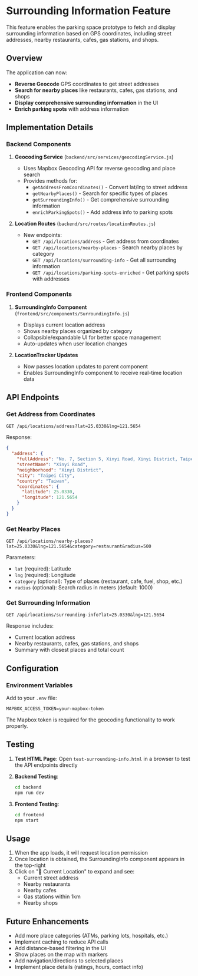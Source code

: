 # Surrounding Information Feature

This feature enables the parking space prototype to fetch and display surrounding information based on GPS coordinates, including street addresses, nearby restaurants, cafes, gas stations, and shops.

## Overview

The application can now:
- **Reverse Geocode** GPS coordinates to get street addresses
- **Search for nearby places** like restaurants, cafes, gas stations, and shops
- **Display comprehensive surrounding information** in the UI
- **Enrich parking spots** with address information

## Implementation Details

### Backend Components

1. **Geocoding Service** (`backend/src/services/geocodingService.js`)
   - Uses Mapbox Geocoding API for reverse geocoding and place search
   - Provides methods for:
     - `getAddressFromCoordinates()` - Convert lat/lng to street address
     - `getNearbyPlaces()` - Search for specific types of places
     - `getSurroundingInfo()` - Get comprehensive surrounding information
     - `enrichParkingSpots()` - Add address info to parking spots

2. **Location Routes** (`backend/src/routes/locationRoutes.js`)
   - New endpoints:
     - `GET /api/locations/address` - Get address from coordinates
     - `GET /api/locations/nearby-places` - Search nearby places by category
     - `GET /api/locations/surrounding-info` - Get all surrounding information
     - `GET /api/locations/parking-spots-enriched` - Get parking spots with addresses

### Frontend Components

1. **SurroundingInfo Component** (`frontend/src/components/SurroundingInfo.js`)
   - Displays current location address
   - Shows nearby places organized by category
   - Collapsible/expandable UI for better space management
   - Auto-updates when user location changes

2. **LocationTracker Updates**
   - Now passes location updates to parent component
   - Enables SurroundingInfo component to receive real-time location data

## API Endpoints

### Get Address from Coordinates
```
GET /api/locations/address?lat=25.0330&lng=121.5654
```

Response:
```json
{
  "address": {
    "fullAddress": "No. 7, Section 5, Xinyi Road, Xinyi District, Taipei City, Taiwan",
    "streetName": "Xinyi Road",
    "neighborhood": "Xinyi District",
    "city": "Taipei City",
    "country": "Taiwan",
    "coordinates": {
      "latitude": 25.0330,
      "longitude": 121.5654
    }
  }
}
```

### Get Nearby Places
```
GET /api/locations/nearby-places?lat=25.0330&lng=121.5654&category=restaurant&radius=500
```

Parameters:
- `lat` (required): Latitude
- `lng` (required): Longitude
- `category` (optional): Type of places (restaurant, cafe, fuel, shop, etc.)
- `radius` (optional): Search radius in meters (default: 1000)

### Get Surrounding Information
```
GET /api/locations/surrounding-info?lat=25.0330&lng=121.5654
```

Response includes:
- Current location address
- Nearby restaurants, cafes, gas stations, and shops
- Summary with closest places and total count

## Configuration

### Environment Variables

Add to your `.env` file:
```
MAPBOX_ACCESS_TOKEN=your-mapbox-token
```

The Mapbox token is required for the geocoding functionality to work properly.

## Testing

1. **Test HTML Page**: Open `test-surrounding-info.html` in a browser to test the API endpoints directly

2. **Backend Testing**:
   ```bash
   cd backend
   npm run dev
   ```

3. **Frontend Testing**:
   ```bash
   cd frontend
   npm start
   ```

## Usage

1. When the app loads, it will request location permission
2. Once location is obtained, the SurroundingInfo component appears in the top-right
3. Click on "📍 Current Location" to expand and see:
   - Current street address
   - Nearby restaurants
   - Nearby cafes
   - Gas stations within 1km
   - Nearby shops

## Future Enhancements

- Add more place categories (ATMs, parking lots, hospitals, etc.)
- Implement caching to reduce API calls
- Add distance-based filtering in the UI
- Show places on the map with markers
- Add navigation/directions to selected places
- Implement place details (ratings, hours, contact info)
